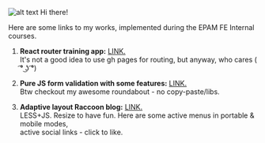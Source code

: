 
![alt text](https://memepedia.ru/wp-content/uploads/2016/03/hide-the-pain-harold.jpg)
Hi there!

Here are some links to my works, implemented during the EPAM FE Internal courses.

1. <b>React router training app:</b> <a href="https://austdm.github.io">LINK.</a></br>
It's not a good idea to use gh pages for routing, but anyway, who cares ( ͡° ͜ʖ ͡°)

2. <b>Pure JS form validation with some features:</b> <a href="https://austdm.github.io/internalCourse-form_validation/">LINK.</a></br>
Btw checkout my awesome roundabout - no copy-paste/libs.

3. <b>Adaptive layout Raccoon blog:</b> <a href="https://austdm.github.io/adaptive_layout/">LINK.</a></br>
LESS+JS. Resize to have fun. Here are some active menus in portable & mobile modes, </br>
active social links - click to like.
